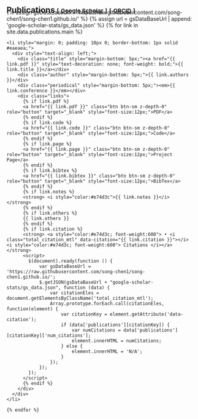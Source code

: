 <h1 id="publications"></h1>

<h2 style="margin: 30px 0px -15px; padding-left: 15px;">Publications 
    <temp style="font-size:15px;">[</temp>
    <a href="https://scholar.google.com/citations?user=Bd5il3oAAAAJ&hl=en" target="_blank" style="font-size:15px;">Google Scholar</a>
    <temp style="font-size:15px;">]</temp>
    <temp style="font-size:15px;">[</temp>
    <a href="https://orcid.org/0000-0002-8916-2940" target="_blank" style="font-size:15px;">ORCID</a>
    <temp style="font-size:15px;">]</temp>
</h2>

<div class="publications" style="padding-left: 15px;">
  <ol class="bibliography" style="padding-left: 0; list-style: none; margin: 0;">
    {% assign gsDataBaseUrl = 'https://raw.githubusercontent.com/song-chen1/song-chen1.github.io/' %}
    {% assign url = gsDataBaseUrl | append: 'google-scholar-stats/gs_data.json' %}
    {% for link in site.data.publications.main %}

    <li style="margin: 0; padding: 10px 0; border-bottom: 1px solid #eaeaea;">
      <div style="text-align: left;">
        <div class="title" style="margin-bottom: 5px;"><a href="{{ link.pdf }}" style="text-decoration: none; font-weight: bold;">{{ link.title }}</a></div>
        <div class="author" style="margin-bottom: 5px;">{{ link.authors }}</div>
        <div class="periodical" style="margin-bottom: 5px;"><em>{{ link.conference }}</em></div>
        <div class="links">
          {% if link.pdf %} 
          <a href="{{ link.pdf }}" class="btn btn-sm z-depth-0" role="button" target="_blank" style="font-size:12px;">PDF</a>
          {% endif %}
          {% if link.code %} 
          <a href="{{ link.code }}" class="btn btn-sm z-depth-0" role="button" target="_blank" style="font-size:12px;">Code</a>
          {% endif %}
          {% if link.page %} 
          <a href="{{ link.page }}" class="btn btn-sm z-depth-0" role="button" target="_blank" style="font-size:12px;">Project Page</a>
          {% endif %}
          {% if link.bibtex %} 
          <a href="{{ link.bibtex }}" class="btn btn-sm z-depth-0" role="button" target="_blank" style="font-size:12px;">BibTex</a>
          {% endif %}
          {% if link.notes %} 
          <strong> <i style="color:#e74d3c">{{ link.notes }}</i></strong>
          {% endif %}
          {% if link.others %} 
          {{ link.others }}
          {% endif %}
          {% if link.citation %} 
          <strong> <a style="color:#e74d3c; font-weight:600"> • <i class="total_citation_mtl" data-citation="{{ link.citation }}"></i> <i style="color:#e74d3c; font-weight:600"> Citations </i></a></strong>
          <script>
            $(document).ready(function () {
                var gsDataBaseUrl = 'https://raw.githubusercontent.com/song-chen1/song-chen1.github.io/';
                $.getJSON(gsDataBaseUrl + "google-scholar-stats/gs_data.json", function (data) {
                    var citationEles = document.getElementsByClassName('total_citation_mtl');
                    Array.prototype.forEach.call(citationEles, function(element) {
                        var citationKey = element.getAttribute('data-citation');
                        if (data['publications'][citationKey]) {
                            var numCitations = data['publications'][citationKey]['num_citations'];
                            element.innerHTML = numCitations;
                        } else {
                            element.innerHTML = 'N/A';
                        }
                    });
                });
            });
          </script>
          {% endif %}
        </div>
      </div>
    </li>

    {% endfor %}
  </ol>
</div>
